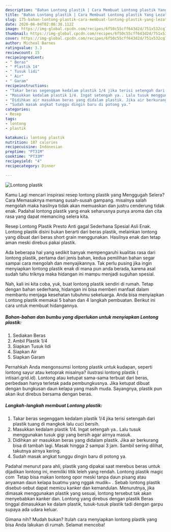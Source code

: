 ```yaml
---
description: "Bahan Lontong plastik | Cara Membuat Lontong plastik Yang Lezat"
title: "Bahan Lontong plastik | Cara Membuat Lontong plastik Yang Lezat"
slug: 175-bahan-lontong-plastik-cara-membuat-lontong-plastik-yang-lezat
date: 2020-06-04T02:08:38.112Z
image: https://img-global.cpcdn.com/recipes/6f50c55cff643d2d/751x532cq70/lontong-plastik-foto-resep-utama.jpg
thumbnail: https://img-global.cpcdn.com/recipes/6f50c55cff643d2d/751x532cq70/lontong-plastik-foto-resep-utama.jpg
cover: https://img-global.cpcdn.com/recipes/6f50c55cff643d2d/751x532cq70/lontong-plastik-foto-resep-utama.jpg
author: Micheal Barnes
ratingvalue: 3.3
reviewcount: 15
recipeingredient:
- " Beras"
- " Plastik 14"
- " Tusuk lidi"
- " Air"
- " Garam"
recipeinstructions:
- "Takar beras segenggam kedalam plastik 1/4 jika terisi setengah dari plastik tuang di mangkok lalu cuci bersih."
- "Masukkan kedalam plastik 1/4. Ingat setengah ya.. Lalu tusuk menggunakan tusuk gigi yang bersih agar airnya masuk."
- "Didihkan air masukkan beras yang didalam plastik. Jika air berkurang bisa di tambah lagi. Masak hingga 2 sampai 3 jam. Sambil sering dilihat, takutnya airnya kering."
- "Sudah masak angkat tunggu dingin baru di potong ya."
categories:
- Resep
tags:
- lontong
- plastik

katakunci: lontong plastik 
nutrition: 187 calories
recipecuisine: Indonesian
preptime: "PT31M"
cooktime: "PT33M"
recipeyield: "4"
recipecategory: Dinner

---
```



![Lontong plastik](https://img-global.cpcdn.com/recipes/6f50c55cff643d2d/751x532cq70/lontong-plastik-foto-resep-utama.jpg)

Kamu Lagi mencari inspirasi resep lontong plastik yang Menggugah Selera? Cara Memasaknya memang susah-susah gampang. misalnya salah mengolah maka hasilnya tidak akan memuaskan dan justru cenderung tidak enak. Padahal lontong plastik yang enak seharusnya punya aroma dan cita rasa yang dapat memancing selera kita.

Resep Lontong Plastik Presto Anti gagal Sederhana Spesial Asli Enak. Lontong plastik disini bukan berarti dari beras plastik, melainkan lontong yang dibuat dari beras short grain menggunakan. Hasilnya enak dan tetap aman meski direbus pakai plastik.

Ada beberapa hal yang sedikit banyak mempengaruhi kualitas rasa dari lontong plastik, pertama dari jenis bahan, kedua pemilihan bahan segar sampai cara mengolah dan menyajikannya. Tak perlu pusing jika ingin menyiapkan lontong plastik enak di mana pun anda berada, karena asal sudah tahu triknya maka hidangan ini mampu menjadi suguhan spesial.


Nah, kali ini kita coba, yuk, buat lontong plastik sendiri di rumah. Tetap dengan bahan sederhana, hidangan ini bisa memberi manfaat dalam membantu menjaga kesehatan tubuhmu sekeluarga. Anda bisa menyiapkan Lontong plastik memakai 5 bahan dan 4 langkah pembuatan. Berikut ini cara untuk membuat hidangannya.

<!--inarticleads1-->

##### Bahan-bahan dan bumbu yang diperlukan untuk menyiapkan Lontong plastik:

1. Sediakan  Beras
1. Ambil  Plastik 1/4
1. Siapkan  Tusuk lidi
1. Siapkan  Air
1. Siapkan  Garam


Pernahkah Anda mengonsumsi lontong plastik untuk kudapan, seperti lontong sayur atau ketoprak misalnya? ilustrasi lontong plastik ( intisari.grid.id). Lontong atau ketupat sama-sama terbuat dari beras, perbedaan hanya terletak pada pembungkusnya. Jika ketupat dibuat dengan bungkusan daun kelapa yang masih muda. Sayangnya, plastik pun akan ikut direbus bersama dengan beras. 

<!--inarticleads2-->

##### Langkah-langkah membuat Lontong plastik:

1. Takar beras segenggam kedalam plastik 1/4 jika terisi setengah dari plastik tuang di mangkok lalu cuci bersih.
1. Masukkan kedalam plastik 1/4. Ingat setengah ya.. Lalu tusuk menggunakan tusuk gigi yang bersih agar airnya masuk.
1. Didihkan air masukkan beras yang didalam plastik. Jika air berkurang bisa di tambah lagi. Masak hingga 2 sampai 3 jam. Sambil sering dilihat, takutnya airnya kering.
1. Sudah masak angkat tunggu dingin baru di potong ya.


Padahal menurut para ahli, plastik yang dipakai saat merebus beras untuk dijadikan lontong ini, memiliki titik leleh yang rendah. Lontong plastik magic com ‍ Tetap bisa makan lontong opor meski tanpa daun pisang atau anyaman daun kelapa buatmu yang nggak mudik~ ‍. Sebab lontong plastik disebut-sebut dapat memicu kanker dan kemandulan. Menurutnya, jika dimasak menggunakan plastik yang sesuai, lontong tersebut tak akan menyebabkan kanker dan. Lontong yang direbus dengan plastik Beras tinggal dimasukkan ke dalam plastik, tusuk-tusuk plastik tadi dengan garpu supaya ada udara keluar. 

Gimana nih? Mudah bukan? Itulah cara menyiapkan lontong plastik yang bisa Anda lakukan di rumah. Selamat mencoba!
